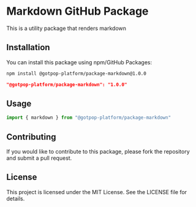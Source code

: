 # Markdown GitHub Package

This is a utility package that renders markdown

## Installation

You can install this package using npm/GitHub Packages:

```bash
npm install @gotpop-platform/package-markdown@1.0.0
```

```json
"@gotpop-platform/package-markdown": "1.0.0"
```

## Usage

```typescript
import { markdown } from "@gotpop-platform/package-markdown"
```

## Contributing

If you would like to contribute to this package, please fork the repository and submit a pull request.

## License

This project is licensed under the MIT License. See the LICENSE file for details.